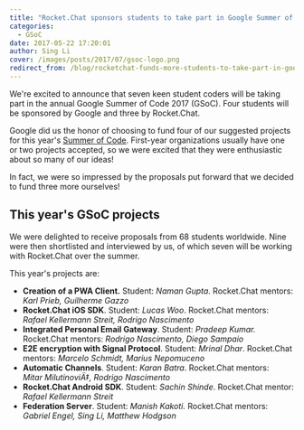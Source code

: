 ```yaml
---
title: "Rocket.Chat sponsors students to take part in Google Summer of Code"
categories:
  - GSoC
date: 2017-05-22 17:20:01
author: Sing Li
cover: /images/posts/2017/07/gsoc-logo.png
redirect_from: /blog/rocketchat-funds-more-students-to-take-part-in-google-summer-of-code
---
```


We're excited to announce that seven keen student coders will be taking part in the annual Google Summer of Code 2017 (GSoC). Four students will be sponsored by Google and three by Rocket.Chat.

Google did us the honor of choosing to fund four of our suggested projects for this year's [Summer of Code](https://developers.google.com/open-source/gsoc/). First-year organizations usually have one or two projects accepted, so we were excited that they were enthusiastic about so many of our ideas!

In fact, we were so impressed by the proposals put forward that we decided to fund three more ourselves!

## This year's GSoC projects

We were delighted to receive proposals from 68 students worldwide. Nine were then shortlisted and interviewed by us, of which seven will be working with Rocket.Chat over the summer.

This year's projects are:

- **Creation of a PWA Client.** Student: _Naman Gupta._ Rocket.Chat mentors: _Karl Prieb, Guilherme Gazzo_
- **Rocket.Chat iOS SDK**. Student: _Lucas Woo_. Rocket.Chat mentors: _Rafael Kellermann Streit, Rodrigo Nascimento_
- **Integrated Personal Email Gateway**. Student: _Pradeep Kumar._ Rocket.Chat mentors: _Rodrigo Nascimento, Diego Sampaio_
- **E2E encryption with Signal Protocol**. Student: _Mrinal Dhar_. Rocket.Chat mentors: _Marcelo Schmidt, Marius Nepomuceno_
- **Automatic Channels**. Student: _Karan Batra_. Rocket.Chat mentors: _Mitar MilutinoviÄ‡, Rodrigo Nascimento_
- **Rocket.Chat Android SDK**. Student: _Sachin Shinde_. Rocket.Chat mentor: _Rafael Kellermann Streit_
- **Federation Server**. Student: _Manish Kakoti._ Rocket.Chat mentors: _Gabriel Engel, Sing Li, Matthew Hodgson_
